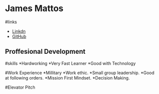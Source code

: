 # James Mattos

#links
* [Linkdn](https://www.linkedin.com/in/james-mattos-77914317a/)
* [GitHub](https://github.com/jamesmattos55/jamesmattos55.github.io)

## Proffesional Development

#skills
*Hardworking
*Very Fast Learner
*Good with Technology

#Work Experience
*Millitary
  *Work ethic.
  *Small group leadership.
  *Good at following orders.
  *Mission First Mindset.
  *Decision Making.
  
#Elevator Pitch

